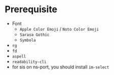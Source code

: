 # Prerequisite

- Font
  + `Apple Color Emoji` / `Noto Color Emoji`
  + `Sarasa Gothic`
  + `Symbola`
- `rg`
- `fd`
- `aspell`
- `readability-cli`
- for sis on ns-port, you should install `im-select`
